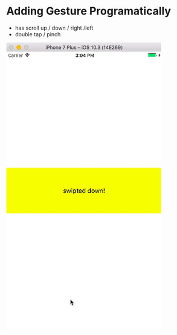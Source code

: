 # Adding Gesture Programatically

- has scroll up / down / right /left
- double tap / pinch

![Output](https://github.com/Saayaman/ImageStorage/blob/master/Gesture.gif)
